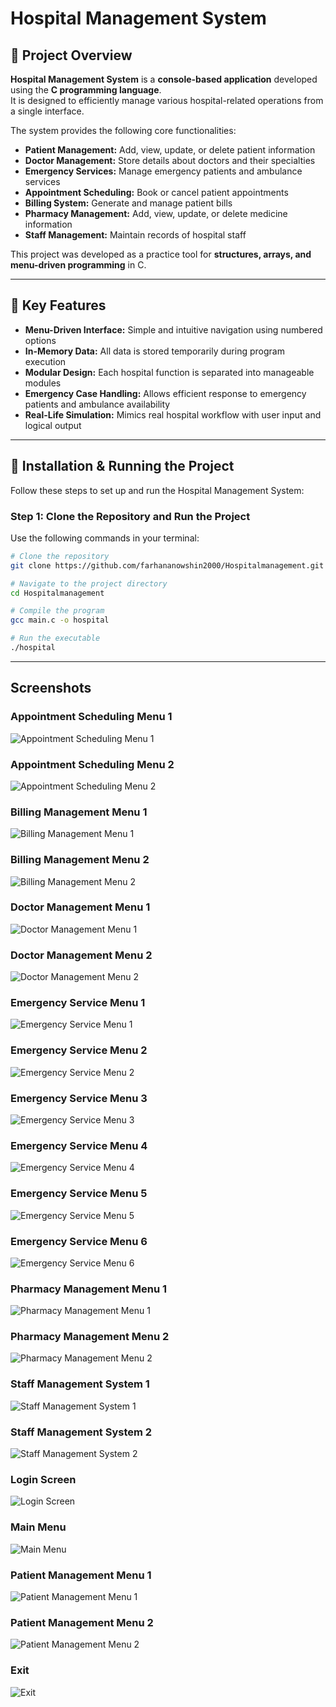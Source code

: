# Hospital Management System

## 📌 Project Overview

**Hospital Management System** is a **console-based application** developed using the **C programming language**.  
It is designed to efficiently manage various hospital-related operations from a single interface.

The system provides the following core functionalities:

- **Patient Management:** Add, view, update, or delete patient information  
- **Doctor Management:** Store details about doctors and their specialties  
- **Emergency Services:** Manage emergency patients and ambulance services  
- **Appointment Scheduling:** Book or cancel patient appointments  
- **Billing System:** Generate and manage patient bills  
- **Pharmacy Management:** Add, view, update, or delete medicine information  
- **Staff Management:** Maintain records of hospital staff  

This project was developed as a practice tool for **structures, arrays, and menu-driven programming** in C.

---

## 🌟 Key Features

- **Menu-Driven Interface:** Simple and intuitive navigation using numbered options  
- **In-Memory Data:** All data is stored temporarily during program execution  
- **Modular Design:** Each hospital function is separated into manageable modules  
- **Emergency Case Handling:** Allows efficient response to emergency patients and ambulance availability  
- **Real-Life Simulation:** Mimics real hospital workflow with user input and logical output  

---

## 🚀 Installation & Running the Project

Follow these steps to set up and run the Hospital Management System:

### Step 1: Clone the Repository and Run the Project
Use the following commands in your terminal:

```bash
# Clone the repository
git clone https://github.com/farhananowshin2000/Hospitalmanagement.git

# Navigate to the project directory
cd Hospitalmanagement

# Compile the program
gcc main.c -o hospital

# Run the executable
./hospital
```
---


## Screenshots

### Appointment Scheduling Menu 1
![Appointment Scheduling Menu 1](screenshots/AppointmentSchedulingMenu1.png)

### Appointment Scheduling Menu 2
![Appointment Scheduling Menu 2](screenshots/AppointmentSchedulingMenu2.png)

### Billing Management Menu 1
![Billing Management Menu 1](screenshots/BillingManagementMenu1.png)

### Billing Management Menu 2
![Billing Management Menu 2](screenshots/BillingManagementMenu2.png)

### Doctor Management Menu 1
![Doctor Management Menu 1](screenshots/DoctorManagementMenu.png)

### Doctor Management Menu 2
![Doctor Management Menu 2](screenshots/DoctorManagementMenu2.png)

### Emergency Service Menu 1
![Emergency Service Menu 1](screenshots/EmergencyServicesMenu1.png)

### Emergency Service Menu 2
![Emergency Service Menu 2](screenshots/EmergencyServicesMenu2.png)

### Emergency Service Menu 3
![Emergency Service Menu 3](screenshots/EmergencyServiceMenu3.png)

### Emergency Service Menu 4
![Emergency Service Menu 4](screenshots/EmergencyServiceMenu4.png)

### Emergency Service Menu 5
![Emergency Service Menu 5](screenshots/EmergencyServiceMenu5.png)
 
### Emergency Service Menu 6
![Emergency Service Menu 6](screenshots/EmergencyServiceMenu6.png)

### Pharmacy Management Menu 1
![Pharmacy Management Menu 1](screenshots/PharmacyManagementMenu.png)

### Pharmacy Management Menu 2
![Pharmacy Management Menu 2](screenshots/PharmacyManagementMenu2.png)

### Staff Management System 1
![Staff Management System 1](screenshots/StaffManagementSystem1.png)

### Staff Management System 2
![Staff Management System 2](screenshots/StaffManagementSystem2.png)

### Login Screen
![Login Screen](screenshots/login.png)

### Main Menu
![Main Menu](screenshots/MainMenu.png)

### Patient Management Menu 1
![Patient Management Menu 1](screenshots/PatientManagementMenu1.png)

### Patient Management Menu 2
![Patient Management Menu 2](screenshots/PatientManagementMenu2.png)

### Exit
![Exit](screenshots/Exit.png)
